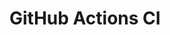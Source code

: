 # GitHub Actions CI






























































































































































































































































































































































































































































































































































































































































































































































































































































































































































































































































































































































































































































































